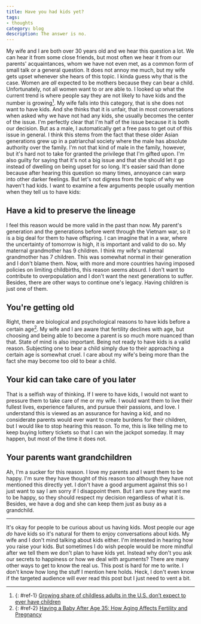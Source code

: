 ```yaml
---
title: Have you had kids yet?
tags:
- thoughts
category: blog
description: The answer is no.
---
```


My wife and I are both over 30 years old and we hear this question a lot. We can hear it from some close friends, but most often we hear it from our parents' acquaintances, whom we have not even met, as a common form of small talk or a general question. It does not annoy me much, but my wife gets upset whenever she hears of this topic. I kinda guess why that is the case. Women are *all* expected to be mothers because they can bear a child. Unfortunately, not all women want to or are able to. I looked up what the current trend is where people say they are not likely to have kids and the number is growing[<sup>1</sup>](#ref-1). My wife falls into this category, that is she does not want to have kids. And she thinks that it is unfair, that in most conversations when asked why we have not had any kids, she usually becomes the center of the issue. I'm perfectly clear that I'm half of the issue because it is both our decision. But as a male, I automatically get a free pass to get out of this issue in general. I think this stems from the fact that these older Asian generations grew up in a patriarchal society where the male has absolute authority over the family. I'm not that kind of male in the family, however, but it's hard not to take for granted the privilege that I'm gifted upon.  I'm also  guilty for saying that it's not a big issue and that she should let it go instead of dwelling on being upset for so long. It's easier said than done because after hearing this question so many times, annoyance can warp into other darker feelings. But let's not digress from the topic of why we haven't had kids. I want to examine a few arguments people usually mention when they tell us to have kids:

## Have a kid to preserve the lineage
I feel this reason would be more valid in the past than now. My parent's generation and the generations before went through the Vietnam war, so it is a big deal for them to have offspring. I can imagine that in a war, where the uncertainty of tomorrow is high, it is important and valid to do so. My maternal grandmother has 9 children. I think my wife's maternal grandmother has 7 children. This was somewhat normal in their generation and I don't blame them.
Now, with more and more countries having imposed policies on limiting childbirths, this reason seems absurd. I don't want to contribute to overpopulation and I don't want the next generations to suffer. Besides, there are other ways to continue one's legacy. Having children is just one of them.

## You're getting old
Right, there are biological and psychological reasons to have kids before a certain age[<sup>2</sup>](#ref-2). My wife and I are aware that fertility declines with age, but choosing and being able to become a parent is so much more nuanced than that. State of mind is also important. Being not ready to have kids is a valid reason. Subjecting one to bear a child simply due to their approaching a certain age is somewhat cruel. I care about my wife's being more than the fact she may become too old to bear a child.

## Your kid can take care of you later

That is a selfish way of thinking. If I were to have kids, I would not want to pressure them to take care of me or my wife. I would want them to live their fullest lives, experience failures, and pursue their passions, and love. I understand this is viewed as an assurance for having a kid, and no considerate parents would ever want to create burdens for their children, but I would like to stop hearing this reason. To me, this is like telling me to keep buying lottery tickets so that I can win the jackpot someday. It may happen, but most of the time it does not.

## Your parents want grandchildren
Ah, I'm a sucker for this reason. I love my parents and I want them to be happy. I'm sure they have thought of this reason too although they have not mentioned this directly yet. I don't have a good argument against this so I just want to say I am sorry if I disappoint them. But I am sure they want me to be happy, so they should respect my decision regardless of what it is. Besides, we have a dog and she can keep them just as busy as a grandchild.

----

It's okay for people to be curious about us having kids. Most people our age *do* have kids so it's natural for them to enjoy conversations about kids. My wife and I don't mind talking about kids either. I'm interested in hearing how you raise your kids. But sometimes I do wish people would be more mindful after we tell them we don't plan to have kids yet. Instead why don't you ask our secrets to happiness or how we deal with arguments? There are many other ways to get to know the real us. This post is hard for me to write. I don't know how long the stuff I mention here holds. Heck, I don't even know if the targeted audience will ever read this post but I just need to vent a bit.


----
1. {: #ref-1} [Growing share of childless adults in the U.S. don’t expect to ever have children](https://www.pewresearch.org/fact-tank/2021/11/19/growing-share-of-childless-adults-in-u-s-dont-expect-to-ever-have-children/)
2. {: #ref-2} [Having a Baby After Age 35: How Aging Affects Fertility and Pregnancy](https://www.acog.org/womens-health/faqs/having-a-baby-after-age-35-how-aging-affects-fertility-and-pregnancy)
